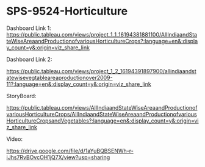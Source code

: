 # SPS-9524-Horticulture
Dashboard Link 1: https://public.tableau.com/views/project_1_1_16194381881100/AllIndiaandStateWiseAreaandProductionofvariousHorticultureCrops?:language=en&:display_count=y&:origin=viz_share_link

Dashboard Link 2:

https://public.tableau.com/views/project_1_2_16194391897900/allindiaandstatewisevegtableareaproductionover2009-11?:language=en&:display_count=y&:origin=viz_share_link

StoryBoard:

https://public.tableau.com/views/AllIndiaandStateWiseAreaandProductionofvariousHorticultureCrops/AllIndiaandStateWiseAreaandProductionofvariousHorticultureCropsandVegetables?:language=en&:display_count=y&:origin=viz_share_link

Video:

https://drive.google.com/file/d/1aYuBQBSENWh-r-iJhs7RvBOvcOH1jQ7X/view?usp=sharing

